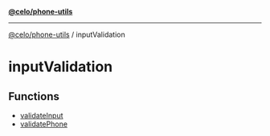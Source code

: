 [**@celo/phone-utils**](../README.md)

***

[@celo/phone-utils](../modules.md) / inputValidation

# inputValidation

## Functions

- [validateInput](functions/validateInput.md)
- [validatePhone](functions/validatePhone.md)
